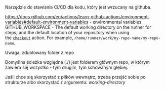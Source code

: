 Narzędzie do stawiania CI/CD dla kodu, który jest wrzucany na githuba.

https://docs.github.com/en/actions/learn-github-actions/environment-variables#default-environment-variables - environmental variables
GITHUB_WORKSPACE - The default working directory on the runner for steps, and the default location of your repository when using the [`checkout`](https://github.com/actions/checkout) action. For example, `/home/runner/work/my-repo-name/my-repo-name`.

Uwaga, zdublowany folder z repo

Domyślna ścieżka względna (./) jest folderem głównym repo, w którym zawiera się wszystko - tym drugim, tym schowanym głębiej.

Jeśli chce się skorzystać z plików wewnątrz, trzeba przejść sobie po strukturze albo skorzystać z argumentu: 
*working-directory*
